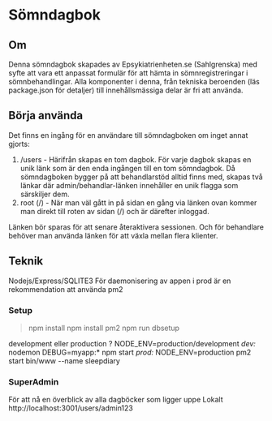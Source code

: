# Sömndagbok

## Om 
Denna sömndagbok skapades av Epsykiatrienheten.se (Sahlgrenska) med syfte att vara ett anpassat formulär för att hämta in sömnregistreringar i sömnbehandlingar.
Alla komponenter i denna, från tekniska beroenden (läs package.json för detaljer) till innehållsmässiga delar är fri att använda. 

## Börja använda
Det finns en ingång för en användare till sömndagboken om inget annat gjorts:
1. /users - Härifrån skapas en tom dagbok. För varje dagbok skapas en unik länk som är den enda ingången till en tom sömndagbok. Då sömndagboken bygger på att behandlarstöd alltid finns med, skapas två länkar där admin/behandlar-länken innehåller en unik flagga som särskiljer dem.
2. root (/) - När man väl gått in på sidan en gång via länken ovan kommer man direkt till roten av sidan (/) och är därefter inloggad. 

Länken bör sparas för att senare återaktivera sessionen. Och för behandlare behöver man använda länken för att växla mellan flera klienter.

## Teknik
Nodejs/Express/SQLITE3
För daemonisering av appen i prod är en rekommendation att använda pm2 

### Setup
> npm install
> npm install pm2 
> npm run dbsetup

development eller production ? NODE_ENV=production/development
*dev:*
nodemon DEBUG=myapp:* npm start
*prod:*
NODE_ENV=production pm2 start bin/www --name sleepdiary


### SuperAdmin
För att nå en överblick av alla dagböcker som ligger uppe
Lokalt
http://localhost:3001/users/admin123

